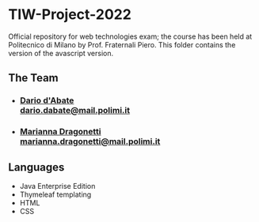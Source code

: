 # TIW-Project-2022
Official repository for web technologies exam; the course has been held at Politecnico di Milano by Prof. Fraternali Piero.
This folder contains the version of the avascript version.

## The Team
- ### [Dario d'Abate](https://github.com/DariodAbate)<br/>dario.dabate@mail.polimi.it
- ### [Marianna Dragonetti](https://github.com/Mariannadragonetti)<br/>marianna.dragonetti@mail.polimi.it

## Languages
- Java Enterprise Edition
- Thymeleaf templating
- HTML
- CSS

